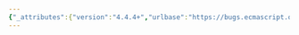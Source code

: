 ```yaml
---
{"_attributes":{"version":"4.4.4+","urlbase":"https://bugs.ecmascript.org/","maintainer":"dherman@mozilla.com"},"bug":{"bug_id":4462,"creation_ts":"2015-08-21 11:09:00 -0700","short_desc":"9.3.3 CreateBuiltinFunction: Missing definition of [[Extensible]]","delta_ts":"2015-10-26 11:45:20 -0700","product":"ECMA-262 Edition 6","component":"technical issues","version":"unspecified","rep_platform":"All","op_sys":"All","bug_status":"RESOLVED","resolution":"FIXED","priority":"Normal","bug_severity":"normal","everconfirmed":true,"reporter":{"uid":"andrebargull","name":"André Bargull"},"assigned_to":{"uid":"allen","name":"Allen Wirfs-Brock"},"cc":"brterlso","long_desc":[{"commentid":14622,"comment_count":0,"who":{"uid":"andrebargull","name":"André Bargull"},"bug_when":"2015-08-21 11:09:53 -0700","thetext":"9.3.3 CreateBuiltinFunction(realm, steps, prototype, internalSlotsList)\n\nThe value of the [[Extensible]] internal slot is not defined in 9.3.3."},{"commentid":14863,"comment_count":1,"who":{"uid":"brterlso","name":"Brian Terlson"},"bug_when":"2015-10-26 11:45:20 -0700","thetext":"Fixed in ES2016 Draft."}]}}
---
```

